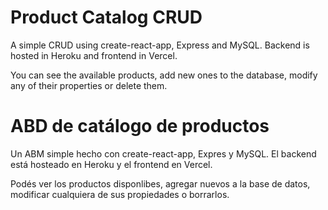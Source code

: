 # Product Catalog CRUD

A simple CRUD using create-react-app, Express and MySQL.
Backend is hosted in Heroku and frontend in Vercel.

You can see the available products, add new ones to the database, modify any of their properties or delete them.

# ABD de catálogo de productos

Un ABM simple hecho con create-react-app, Expres y MySQL.
El backend está hosteado en Heroku y el frontend en Vercel.

Podés ver los productos disponlibes, agregar nuevos a la base de datos, modificar cualquiera de sus propiedades o borrarlos.
